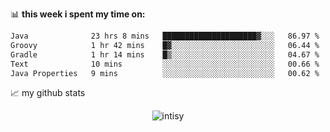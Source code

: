 📊 **this week i spent my time on:**
<!--START_SECTION:waka-->

```txt
Java              23 hrs 8 mins   █████████████████████▓░░░   86.97 %
Groovy            1 hr 42 mins    █▓░░░░░░░░░░░░░░░░░░░░░░░   06.44 %
Gradle            1 hr 14 mins    █▒░░░░░░░░░░░░░░░░░░░░░░░   04.67 %
Text              10 mins         ░░░░░░░░░░░░░░░░░░░░░░░░░   00.66 %
Java Properties   9 mins          ░░░░░░░░░░░░░░░░░░░░░░░░░   00.62 %
```

<!--END_SECTION:waka-->


📈 my github stats

<p align="center"> <img src="https://github-readme-stats.vercel.app/api?username=intisy&show_icons=true&theme=gotham" alt="intisy" />




